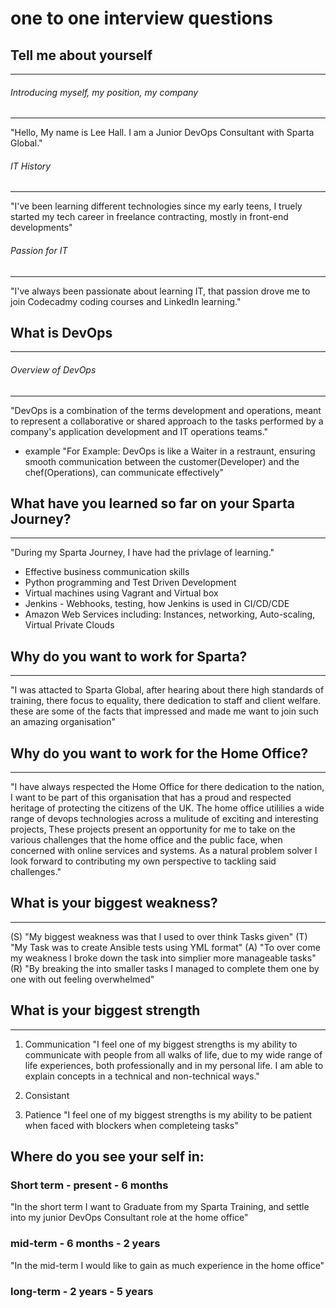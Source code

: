 # one to one interview questions

## Tell me about yourself
---
###### Introducing myself, my position, my company
---
"Hello, My name is Lee Hall. I am a Junior DevOps Consultant with Sparta Global."

###### IT History
---
"I've been learning different technologies since my early teens, I truely started my tech career in freelance contracting, mostly in front-end developments"

###### Passion for IT
---
"I've always been passionate about learning IT, that passion drove me to join Codecadmy coding courses and LinkedIn learning."


## What is DevOps
---
###### Overview of DevOps
---
"DevOps is a combination of the terms development and operations, meant to represent a collaborative or shared approach to the tasks performed by a company's application development and IT operations teams."

- example
"For Example: DevOps is like a Waiter in a restraunt, ensuring smooth communication between the customer(Developer) and the chef(Operations), can communicate effectively"

## What have you learned so far on your Sparta Journey?
---
"During my Sparta Journey, I have had the privlage of learning." 
- Effective business communication skills
- Python programming and Test Driven Development
- Virtual machines using Vagrant and Virtual box
- Jenkins - Webhooks, testing, how Jenkins is used in CI/CD/CDE
- Amazon Web Services including: Instances, networking, Auto-scaling, Virtual Private Clouds  

## Why do you want to work for Sparta?
---
"I was attacted to Sparta Global, after hearing about there high standards of training, there focus to equality, there dedication to staff and client welfare. these are some of the facts that impressed and made me want to join such an amazing organisation"

## Why do you want to work for the Home Office?
---
"I have always respected the Home Office for there dedication to the nation, I want to be part of this organisation that has a proud and respected heritage of protecting the citizens of the UK. The home office utililies a wide range of devops technologies across a mulitude of exciting and interesting projects, These projects present an opportunity for me to take on the various challenges that the home office and the public face, when concerned with online services and systems. As a natural problem solver I look forward to contributing my own perspective to tackling said challenges."

## What is your biggest weakness?
---
(S) "My biggest weakness was that I used to over think Tasks given"
(T) "My Task was to create Ansible tests using YML format"
(A) "To over come my weakness I broke down the task into simplier more manageable tasks"
(R) "By breaking the into smaller tasks I managed to complete them one by one with out feeling overwhelmed"

## What is your biggest strength
---
1. Communication
"I feel one of my biggest strengths is my ability to communicate with people from all walks of life, due to my wide range of life experiences, both professionally and in my personal life. I am able to explain concepts in a technical and non-technical ways."

3. Consistant

4. Patience
"I feel one of my biggest strengths is my ability to be patient when faced with blockers when completeing tasks"

## Where do you see your self in:

### Short term - present - 6 months
"In the short term I want to Graduate from my Sparta Training, and settle into my junior DevOps Consultant role at the home office"

### mid-term - 6 months - 2 years
"In the mid-term I would like to gain as much experience in the home office"


### long-term - 2 years - 5 years

